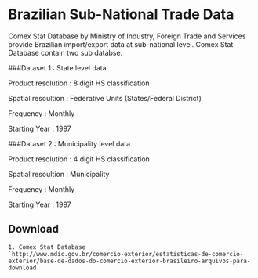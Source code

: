 # Brazilian Sub-National Trade Data

Comex Stat Database by Ministry of Industry, Foreign Trade and Services provide Brazilian import/export data at sub-national level. Comex Stat Database contain two sub databse.  

###Dataset 1 : State level data

Product resolution : 8 digit HS classification  

Spatial resoultion : Federative Units (States/Federal District)  

Frequency : Monthly

Starting Year : 1997

###Dataset 2 : Municipality level data

Product resolution : 4 digit HS classification  

Spatial resoultion : Municipality  

Frequency : Monthly

Starting Year : 1997


## Download 
	1. Comex Stat Database 
	`http://www.mdic.gov.br/comercio-exterior/estatisticas-de-comercio-exterior/base-de-dados-do-comercio-exterior-brasileiro-arquivos-para-download`